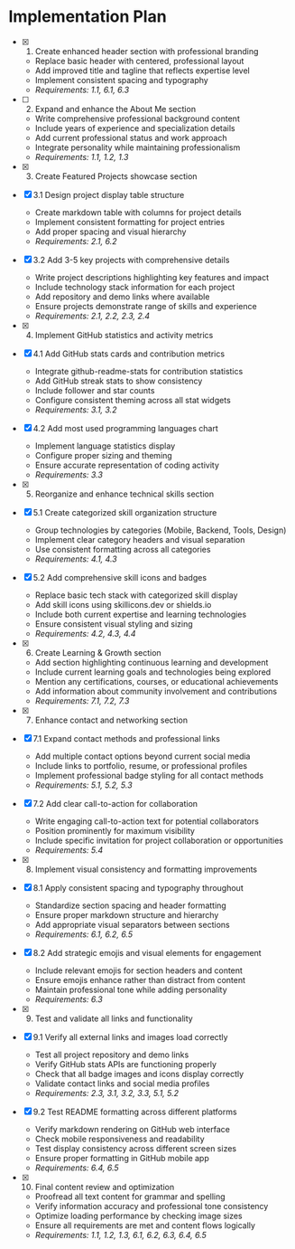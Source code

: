 # Implementation Plan

- [x] 1. Create enhanced header section with professional branding
  - Replace basic header with centered, professional layout
  - Add improved title and tagline that reflects expertise level
  - Implement consistent spacing and typography
  - _Requirements: 1.1, 6.1, 6.3_

- [ ] 2. Expand and enhance the About Me section
  - Write comprehensive professional background content
  - Include years of experience and specialization details
  - Add current professional status and work approach
  - Integrate personality while maintaining professionalism
  - _Requirements: 1.1, 1.2, 1.3_

- [x] 3. Create Featured Projects showcase section
- [x] 3.1 Design project display table structure
  - Create markdown table with columns for project details
  - Implement consistent formatting for project entries
  - Add proper spacing and visual hierarchy
  - _Requirements: 2.1, 6.2_

- [x] 3.2 Add 3-5 key projects with comprehensive details
  - Write project descriptions highlighting key features and impact
  - Include technology stack information for each project
  - Add repository and demo links where available
  - Ensure projects demonstrate range of skills and experience
  - _Requirements: 2.1, 2.2, 2.3, 2.4_

- [x] 4. Implement GitHub statistics and activity metrics
- [x] 4.1 Add GitHub stats cards and contribution metrics
  - Integrate github-readme-stats for contribution statistics
  - Add GitHub streak stats to show consistency
  - Include follower and star counts
  - Configure consistent theming across all stat widgets
  - _Requirements: 3.1, 3.2_

- [x] 4.2 Add most used programming languages chart
  - Implement language statistics display
  - Configure proper sizing and theming
  - Ensure accurate representation of coding activity
  - _Requirements: 3.3_

- [x] 5. Reorganize and enhance technical skills section
- [x] 5.1 Create categorized skill organization structure
  - Group technologies by categories (Mobile, Backend, Tools, Design)
  - Implement clear category headers and visual separation
  - Use consistent formatting across all categories
  - _Requirements: 4.1, 4.3_

- [x] 5.2 Add comprehensive skill icons and badges
  - Replace basic tech stack with categorized skill display
  - Add skill icons using skillicons.dev or shields.io
  - Include both current expertise and learning technologies
  - Ensure consistent visual styling and sizing
  - _Requirements: 4.2, 4.3, 4.4_

- [x] 6. Create Learning & Growth section
  - Add section highlighting continuous learning and development
  - Include current learning goals and technologies being explored
  - Mention any certifications, courses, or educational achievements
  - Add information about community involvement and contributions
  - _Requirements: 7.1, 7.2, 7.3_

- [x] 7. Enhance contact and networking section
- [x] 7.1 Expand contact methods and professional links
  - Add multiple contact options beyond current social media
  - Include links to portfolio, resume, or professional profiles
  - Implement professional badge styling for all contact methods
  - _Requirements: 5.1, 5.2, 5.3_

- [x] 7.2 Add clear call-to-action for collaboration
  - Write engaging call-to-action text for potential collaborators
  - Position prominently for maximum visibility
  - Include specific invitation for project collaboration or opportunities
  - _Requirements: 5.4_

- [x] 8. Implement visual consistency and formatting improvements
- [x] 8.1 Apply consistent spacing and typography throughout
  - Standardize section spacing and header formatting
  - Ensure proper markdown structure and hierarchy
  - Add appropriate visual separators between sections
  - _Requirements: 6.1, 6.2, 6.5_

- [x] 8.2 Add strategic emojis and visual elements for engagement
  - Include relevant emojis for section headers and content
  - Ensure emojis enhance rather than distract from content
  - Maintain professional tone while adding personality
  - _Requirements: 6.3_

- [x] 9. Test and validate all links and functionality
- [x] 9.1 Verify all external links and images load correctly
  - Test all project repository and demo links
  - Verify GitHub stats APIs are functioning properly
  - Check that all badge images and icons display correctly
  - Validate contact links and social media profiles
  - _Requirements: 2.3, 3.1, 3.2, 3.3, 5.1, 5.2_

- [x] 9.2 Test README formatting across different platforms
  - Verify markdown rendering on GitHub web interface
  - Check mobile responsiveness and readability
  - Test display consistency across different screen sizes
  - Ensure proper formatting in GitHub mobile app
  - _Requirements: 6.4, 6.5_

- [x] 10. Final content review and optimization
  - Proofread all text content for grammar and spelling
  - Verify information accuracy and professional tone consistency
  - Optimize loading performance by checking image sizes
  - Ensure all requirements are met and content flows logically
  - _Requirements: 1.1, 1.2, 1.3, 6.1, 6.2, 6.3, 6.4, 6.5_